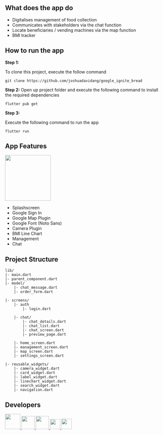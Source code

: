 ## What does the app do
* Digitalises management of food collection
* Communicates with stakeholders via the chat function
* Locate beneficiaries / vending machines via the map function
* BMI tracker

## How to run the app 

**Step 1:**

To clone this project, execute the follow command

```
git clone https://github.com/joshuadavidang/google_ignite_bread
```

**Step 2:**
Open up project folder and execute the following command to install the required dependencies

```
flutter pub get 
```

**Step 3:**

Execute the following command to run the app

```
flutter run
```

## App Features
<img src="https://user-images.githubusercontent.com/54788382/193469200-40d06dca-50db-4f72-b25c-d68abcf8e735.png" width="150">

* Splashscreen
* Google Sign In
* Google Map Plugin
* Google Font (Noto Sans)
* Camera Plugin
* BMI Line Chart
* Management
* Chat

## Project Structure
```
lib/
|- main.dart
|- parent_component.dart
|- model/
    |- chat_message.dart
    |- order_form.dart
    
|- screens/
    |- auth
        |- login.dart
        
    |- chat/
        |- chat_details.dart
        |- chat_list.dart
        |- chat_screen.dart
        |- preview_page.dart
        
    |- home_screen.dart
    |- management_screen.dart
    |- map_screen.dart
    |- settings_screen.dart
    
|- reusable_widgets/
    |- camera_widget.dart
    |- card_widget.dart
    |- label_widget.dart
    |- linechart_widget.dart
    |- search_widget.dart
    |- navigation.dart 
```

## Developers

<a href="https://github.com/joshuadavidang">
  <img src="https://user-images.githubusercontent.com/54788382/193444706-4cef3ba5-3024-4cea-ad4d-ff5b44566452.jpeg" width="50">
</a>

<a href="https://github.com/regineshalom">
  <img src="https://user-images.githubusercontent.com/54788382/193445284-58d99ae9-248f-428d-93ab-75f07f924e07.jpeg" width="43">
</a>

<a href="https://github.com/regineshalom">
  <img src="https://user-images.githubusercontent.com/54788382/193445493-5abd7576-9622-4f36-b83f-1ea31d51f52e.jpeg" width="43">
</a>

<a href="https://github.com/torrizing">
 <img src="https://user-images.githubusercontent.com/54788382/193451036-b7a2d2ab-8777-4da2-a642-baeb855cde69.jpeg" width="33">
</a>

<a href="https://github.com/zq-paperpiano">
 <img src="https://user-images.githubusercontent.com/54788382/193462778-a1aa7f44-37a2-435e-a182-7157464ced2b.jpg" width="34">
</a>
